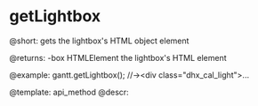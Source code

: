 getLightbox
=============
@short: gets the lightbox's HTML object element
	

@returns:
-box	HTMLElement	the lightbox's HTML element

@example:
gantt.getLightbox(); //-><div class=​"dhx_cal_light">​...</div>

@template:	api_method
@descr:

